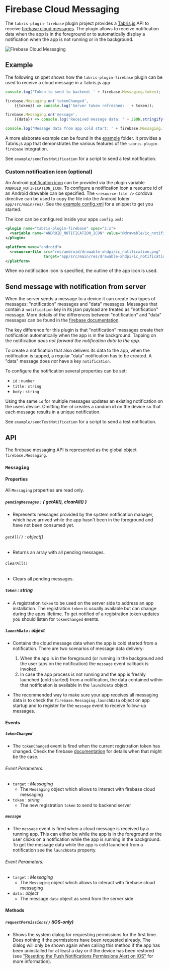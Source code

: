 # Firebase Cloud Messaging

The `tabris-plugin-firebase` plugin project provides a [Tabris.js](https://tabrisjs.com) API to receive [firebase cloud messages](https://firebase.google.com/docs/cloud-messaging/). The plugin allows to receive notification data when the app is in the foreground or to automatically display a notification when the app is not running or in the background.


![Firebase Cloud Messaging](img/cloud-messaging.png)

## Example

The following snippet shows how the `tabris-plugin-firebase` plugin can be used to receive a cloud message in a Tabris.js app.

```js
console.log('Token to send to backend: ' + firebase.Messaging.token);

firebase.Messaging.on('tokenChanged',
    ({token}) => console.log('Server token refreshed: ' + token));

firebase.Messaging.on('message',
    ({data}) => console.log('Received message data: ' + JSON.stringify(data)));

console.log('Message data from app cold start: ' + firebase.Messaging.launchData);
```

A more elaborate example can be found in the [example](../example/) folder. It provides a Tabris.js app that demonstrates the various features of the `tabris-plugin-firebase` integration.

See `example/sendTestNotification` for a script to send a test notification.
### Custom notification icon (optional)

An Android [notification icon](https://developer.android.com/guide/practices/ui_guidelines/icon_design_status_bar.html) can be provided via the plugin variable `ANDROID_NOTIFICATION_ICON`. To configure a notification icon a
resource id of an Android drawable can be specified. The `<resource-file />` cordova directive can be used to copy the file into the Android folder `app/src/main/res/`. See the [example
 config.xml](../example/cordova/config.xml) for a snippet to get you started.

The icon can be configured inside your apps `config.xml`:

```xml
<plugin name="tabris-plugin-firebase" spec="3.x">
  <variable name="ANDROID_NOTIFICATION_ICON" value="@drawable/ic_notification" />
</plugin>

<platform name="android">
  <resource-file src="res/android/drawable-xhdpi/ic_notification.png"
                 target="app/src/main/res/drawable-xhdpi/ic_notification.png" />
</platform>
```

When no notification icon is specified, the outline of the app icon is used.

## Send message with notification from server

When the server sends a message to a device it can create two types of messages: "notification" messages and "data" messages. Messages that contain a `notification` key in its json payload are treated as "notification" message. More details of the differences between "notification" and "data" messages can be found in the [firebase documentation](https://firebase.google.com/docs/cloud-messaging/concept-options#notifications_and_data_messages).

The key difference for this plugin is that "notification" messages create their notification automatically when the app is in the background. Tapping on the notification _does not forward the notification data to the app_.

To create a notification that also delivers its data to the app, when the notification is tapped, a regular "data" notification has to be created. A "data" message does _not_ have a key `notification`.

To configure the notification several properties can be set:

- `id` : `number`
- `title` : `string`
- `body` : `string`

Using the same `id` for multiple messages updates an existing notification on the users device. Omitting the `id` creates a random id on the device so that each message results in a unique notification.

See `example/sendTestNotification` for a script to send a test notification.

## API

The firebase messaging API is represented as the global object `firebase.Messaging`.

### `Messaging`

#### Properties

All `Messaging` properties are read only.

##### `pendingMessages` : _{ getAll(), clearAll() }_

* Represents messages provided by the system notification manager, which have arrived while the app hasn't been in the foreground and have not been consumed yet.

###### `getAll()` : _object[]_

* Returns an array with all pending messages.

###### `clearAll()`

* Clears all pending messages.

##### `token` : _string_

* A registration `token` to be used on the server side to address an app installation. The registration `token` is usually available but can change during the apps lifetime. To get notified of a registration token updates you should listen for `tokenChanged` events.

##### `launchData` : _object_

* Contains the cloud message data when the app is cold started from a notification. There are two scenarios of message data delivery:
  1. When the app is in the foreground (or running in the background and the user taps on the notification) the `message` event callback is invoked.
  2. In case the app process is not running and the app is freshly launched (cold started) from a notification, the data contained within that notification is available in the `launchData` object.

* The recommended way to make sure your app receives all messaging data is to check the `firebase.Messaging.launchData` object on app startup and to register for the `message` event to receive follow-up messages.

#### Events

##### `tokenChanged`

* The `tokenChanged` event is fired when the current registration token has changed. Check the firebase [documentation](https://firebase.google.com/docs/reference/android/com/google/firebase/iid/FirebaseInstanceId.html) for details when that might be the case.

###### Event Parameters:

* `target` : _Messaging_
  * The `Messaging` object which allows to interact with firebase cloud messaging
* `token` : _string_
  * The new registration `token` to send to backend server

##### `message`

* The `message` event is fired when a cloud message is received by a running app. This can either be while the app is in the foreground or the user clicks on a notification while the app is running in the background. To get the message data while the app is cold launched from a notification see the `launchData` property.

###### Event Parameters:

* `target` : _Messaging_
  * The `Messaging` object which allows to interact with firebase cloud messaging
* `data` : _object_
  * The message `data` object as send from the server side

#### Methods

##### `requestPermissions()` (iOS-only)

* Shows the system dialog for requesting permissions for the first time. Does nothing if the permissions have been requested already. The dialog will only be shown again when calling this method if the app has been uninstalled for at least a day or if the device has been restored (see ["Resetting the Push Notifications Permissions Alert on iOS"](https://developer.apple.com/library/archive/technotes/tn2265/_index.html#//apple_ref/doc/uid/DTS40010376-CH1-TNTAG42) for more information).
